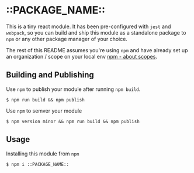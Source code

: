 # ::PACKAGE_NAME::

This is a tiny react module. It has been pre-configured with `jest` and `webpack`, so you can build and ship this module as a standalone package to `npm` or any other package manager of your choice.

The rest of this README assumes you're using `npm` and have already set up an organization / scope on your local env [npm - about scopes](https://docs.npmjs.com/about-scopes).

## Building and Publishing

Use `npm` to publish your module after running `npm build`.

```
$ npm run build && npm publish
```

Use `npm` to semver your module

```
$ npm version minor && npm run build && npm publish
```

## Usage

Installing this module from `npm`

```
$ npm i ::PACKAGE_NAME::
```
